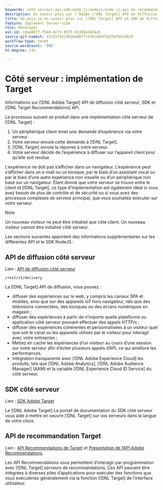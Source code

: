 ```yaml
---
keywords: côté serveur;api;sdk;node.js;nodejs;node js;api de recommandations;api:apis
description: En savoir plus sur l’Adobe [!DNL Target] API de diffusion côté serveur, SDK et [!DNL Target] API Recommendations.
title: Où puis-je en savoir plus sur [!DNL Target] API et SDK de diffusion côté serveur ?
feature: Implement Server-side
role: Developer
exl-id: cdee007f-f54d-4cf3-9575-6319da3434a5
source-git-commit: 152257a52d836a88ffcd76cd9af5b3fbfbdc0839
workflow-type: tm+mt
source-wordcount: '395'
ht-degree: 23%

---
```


# Côté serveur : implémentation de Target

Informations sur [!DNL Adobe Target] API de diffusion côté serveur, SDK et [!DNL Target Recommendations] API.

Le processus suivant se produit dans une implémentation côté serveur de [!DNL Target] :

1. Un périphérique client émet une demande d’expérience via votre serveur.
1. Votre serveur envoie cette demande à [!DNL Target].
1. [!DNL Target] envoie la réponse à votre serveur.
1. Votre serveur décide de l’expérience à diffuser sur l’appareil client pour qu’elle soit rendue.

L’expérience ne doit pas s’afficher dans un navigateur. L’expérience peut s’afficher dans un e-mail ou un kiosque, par le biais d’un assistant vocal ou par le biais d’une autre expérience non visuelle ou d’un périphérique non basé sur un navigateur. Étant donné que votre serveur se trouve entre le client et [!DNL Target], ce type d’implémentation est également idéal si vous avez besoin de plus de contrôle et de sécurité ou si vous avez des processus complexes de serveur principal, que vous souhaitez exécuter sur votre serveur.

>[!NOTE]
>
>Un nouveau visiteur ne peut être initialisé que côté client. Un nouveau visiteur *cannot* être initialisé côté serveur.

Les sections suivantes apportent des informations supplémentaires sur les différentes API et le SDK NodeJS :

## API de diffusion côté serveur

Lien : [API de diffusion côté serveur](https://developers.adobetarget.com/api/delivery-api/)

`/rest/v1/delivery`

La [!DNL Target] API de diffusion, vous pouvez :

* diffuser des expériences sur le web, y compris les canaux SPA et mobiles, ainsi que sur des appareils IoT hors navigateur, tels que des télévisions connectées, des kiosques ou des écrans numériques en magasin ;
* diffuser des expériences à partir de n’importe quelle plateforme ou application côté serveur pouvant effectuer des appels HTTP/s ;
* diffuser des expériences cohérentes et personnalisées à un visiteur quel que soit le canal ou les appareils utilisés par le visiteur pour interagir avec votre entreprise ;
* Mettez en cache les expériences d’un visiteur au cours d’une session sur votre serveur afin d’éviter plusieurs appels d’API, ce qui améliore les performances.
* Intégration transparente avec [!DNL Adobe Experience Cloud] les produits, tels que [!DNL Adobe Analytics], [!DNL Adobe Audience Manager] (AAM) et la variable [!DNL Experience Cloud ID Service] du côté serveur.

## SDK côté serveur

Lien : [SDK Adobe Target](https://adobetarget-sdks.gitbook.io/docs/)

Le [!DNL Adobe Target] Le portail de documentation du SDK côté serveur vous aide à mettre en oeuvre [!DNL Target] sur vos serveurs dans la langue de votre choix.

## API de recommandation Target

Lien : [API Recommendations de Target](https://developers.adobetarget.com/api/recommendations) et [Présentation de l’API Adobe Recommendations](https://experienceleague.adobe.com/docs/target-learn/recommendations-api-tutorial/recs-api-overview.html).

Les API Recommendations vous permettent d’interagir par programmation avec [!DNL Target] serveurs de recommandations. Ces API peuvent être intégrées à diverses piles d’applications pour exécuter des fonctions que vous exécuteriez généralement via la fonction [!DNL Target] de l’interface utilisateur.
